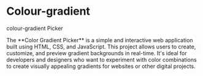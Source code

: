 # Colour-gradient
colour-gradient Picker

<p>The **Color Gradient Picker** is a simple and interactive web application built using HTML, CSS, and JavaScript. This project allows users to create, customize, and preview gradient backgrounds in real-time. It's ideal for developers and designers who want to experiment with color combinations to create visually appealing gradients for websites or other digital projects.</p>


